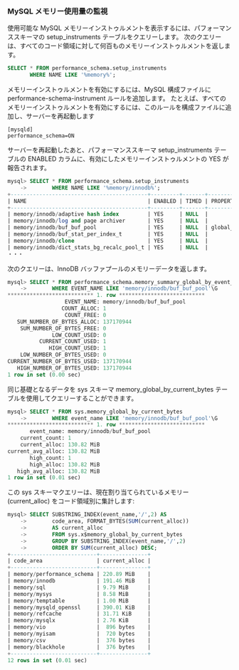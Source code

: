 ### MySQL メモリー使用量の監視

使用可能な MySQL メモリーインストゥルメントを表示するには、パフォーマンススキーマの setup_instruments テーブルをクエリーします。 次のクエリーは、すべてのコード領域に対して何百ものメモリーインストゥルメントを返します。
```sql
SELECT * FROM performance_schema.setup_instruments
       WHERE NAME LIKE '%memory%';
```

メモリーインストゥルメントを有効にするには、MySQL 構成ファイルに performance-schema-instrument ルールを追加します。 たとえば、すべてのメモリーインストゥルメントを有効にするには、このルールを構成ファイルに追加し、サーバーを再起動します
```
[mysqld]
performance_schema=ON
```
サーバーを再起動したあと、パフォーマンススキーマ setup_instruments テーブルの ENABLED カラムに、有効にしたメモリーインストゥルメントの YES が報告されます。
```sql
mysql> SELECT * FROM performance_schema.setup_instruments
    ->        WHERE NAME LIKE '%memory/innodb%';
+-------------------------------------------+---------+-------+-------------------+-------+------------+-----------------+
| NAME                                      | ENABLED | TIMED | PROPERTIES        | FLAGS | VOLATILITY | DOCUMENTATION   |
+-------------------------------------------+---------+-------+-------------------+-------+------------+-----------------+
| memory/innodb/adaptive hash index         | YES     | NULL  |                   |       |          0 | NULL            |
| memory/innodb/log and page archiver       | YES     | NULL  |                   |       |          0 | NULL            |
| memory/innodb/buf_buf_pool                | YES     | NULL  | global_statistics |       |          0 | NULL            |
| memory/innodb/buf_stat_per_index_t        | YES     | NULL  |                   |       |          0 | NULL            |
| memory/innodb/clone                       | YES     | NULL  |                   |       |          0 | NULL            |
| memory/innodb/dict_stats_bg_recalc_pool_t | YES     | NULL  |                   |       |          0 | NULL            |
・・・
```
次のクエリーは、InnoDB バッファプールのメモリーデータを返します。
```sql
mysql> SELECT * FROM performance_schema.memory_summary_global_by_event_name
    ->        WHERE EVENT_NAME LIKE 'memory/innodb/buf_buf_pool'\G
*************************** 1. row ***************************
                  EVENT_NAME: memory/innodb/buf_buf_pool
                 COUNT_ALLOC: 1
                  COUNT_FREE: 0
   SUM_NUMBER_OF_BYTES_ALLOC: 137170944
    SUM_NUMBER_OF_BYTES_FREE: 0
              LOW_COUNT_USED: 0
          CURRENT_COUNT_USED: 1
             HIGH_COUNT_USED: 1
    LOW_NUMBER_OF_BYTES_USED: 0
CURRENT_NUMBER_OF_BYTES_USED: 137170944
   HIGH_NUMBER_OF_BYTES_USED: 137170944
1 row in set (0.00 sec)
```
同じ基礎となるデータを sys スキーマ memory_global_by_current_bytes テーブルを使用してクエリーすることができます。
```sql
mysql> SELECT * FROM sys.memory_global_by_current_bytes
    ->        WHERE event_name LIKE 'memory/innodb/buf_buf_pool'\G
*************************** 1. row ***************************
       event_name: memory/innodb/buf_buf_pool
    current_count: 1
    current_alloc: 130.82 MiB
current_avg_alloc: 130.82 MiB
       high_count: 1
       high_alloc: 130.82 MiB
   high_avg_alloc: 130.82 MiB
1 row in set (0.01 sec)
```
この sys スキーマクエリーは、現在割り当てられているメモリー (current_alloc) をコード領域別に集計します:
```sql
mysql> SELECT SUBSTRING_INDEX(event_name,'/',2) AS
    ->        code_area, FORMAT_BYTES(SUM(current_alloc))
    ->        AS current_alloc
    ->        FROM sys.x$memory_global_by_current_bytes
    ->        GROUP BY SUBSTRING_INDEX(event_name,'/',2)
    ->        ORDER BY SUM(current_alloc) DESC;
+---------------------------+---------------+
| code_area                 | current_alloc |
+---------------------------+---------------+
| memory/performance_schema | 220.89 MiB    |
| memory/innodb             | 191.46 MiB    |
| memory/sql                | 9.79 MiB      |
| memory/mysys              | 8.58 MiB      |
| memory/temptable          | 1.00 MiB      |
| memory/mysqld_openssl     | 390.01 KiB    |
| memory/refcache           | 31.71 KiB     |
| memory/mysqlx             | 2.76 KiB      |
| memory/vio                |  896 bytes    |
| memory/myisam             |  720 bytes    |
| memory/csv                |  376 bytes    |
| memory/blackhole          |  376 bytes    |
+---------------------------+---------------+
12 rows in set (0.01 sec)
```